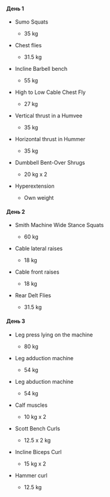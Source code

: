 #### День 1

- Sumo Squats
	- 35 kg

- Chest flies
	- 31.5 kg

- Incline Barbell bench
	-  55 kg

- High to Low Cable Chest Fly
	- 27 kg

- Vertical thrust in a Humvee
	- 35 kg

- Horizontal thrust in Hummer
	- 35 kg

- Dumbbell Bent-Over Shrugs
	- 20 kg x 2

- Hyperextension
	- Own weight

#### День 2

- Smith Machine Wide Stance Squats
	- 60 kg

- Cable lateral raises
	- 18 kg

- Cable front raises
	- 18 kg

- Rear Delt Flies
	- 31.5 kg

#### День 3

- Leg press lying on the machine
	- 80 kg

- Leg adduction machine
	- 54 kg

- Leg abduction machine
	- 54 kg

- Calf muscles
	- 10 kg x 2

- Scott Bench Curls
	- 12.5 x 2 kg

- Incline Biceps Curl
	- 15 kg x 2

- Hammer curl
	- 12.5 kg